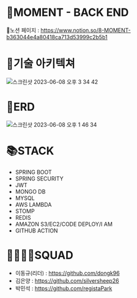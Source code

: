 # 📸MOMENT - BACK END

📗노션 페이지 : https://www.notion.so/8-MOMENT-b363044e4a80418ca713d53999c2b5b1

# 🧩기술 아키텍쳐
![스크린샷 2023-06-08 오후 3 34 42](https://github.com/moment-project/BE_MOMENT/assets/118441395/5df8f4f7-cedd-4cbe-b882-f8b4e8b4db55)



# 📑ERD
![스크린샷 2023-06-08 오후 1 46 34](https://github.com/moment-project/BE_MOMENT/assets/118441395/eb837187-4d28-4516-84c7-a8a959d24de2)

# 📚STACK
- SPRING BOOT
- SPRING SECURITY
- JWT
- MONGO DB
- MYSQL
- AWS LAMBDA
- STOMP
- REDIS
- AMAZON S3/EC2/CODE DEPLOY/I AM
- GITHUB ACTION

# 👩‍👩‍👧‍👦SQUAD
- 이동규(리더) : https://github.com/dongk96
- 김은양 : https://github.com/silversheep26
- 박민석 : https://github.com/registaPark
